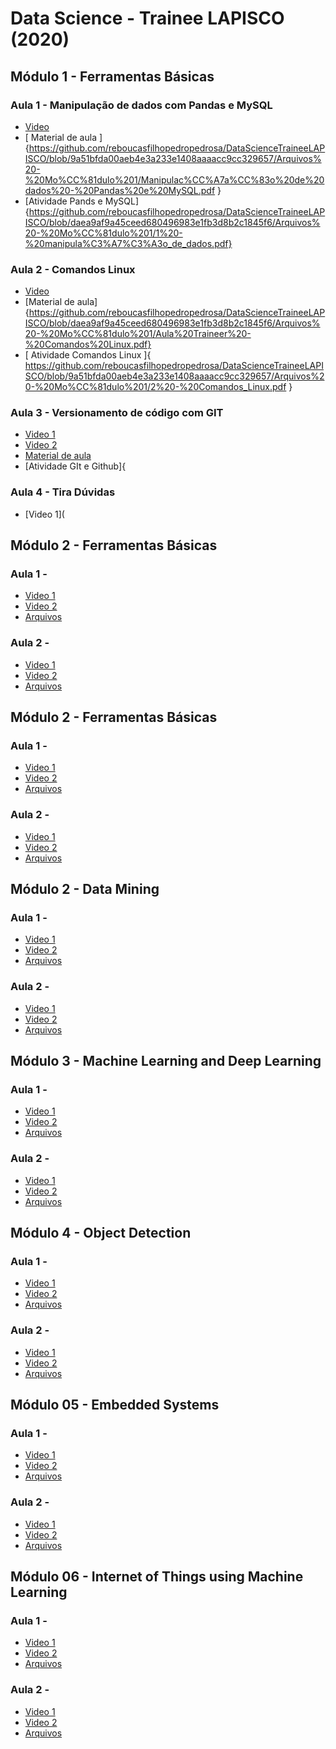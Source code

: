 # Data Science - Trainee LAPISCO (2020)

## Módulo 1 - Ferramentas Básicas
### Aula 1 - Manipulação de dados com Pandas e MySQL
* [Video]( https://youtu.be/W_ifpWMY8g4 )
* [ Material de aula ]{https://github.com/reboucasfilhopedropedrosa/DataScienceTraineeLAPISCO/blob/9a51bfda00aeb4e3a233e1408aaaacc9cc329657/Arquivos%20-%20Mo%CC%81dulo%201/Manipulac%CC%A7a%CC%83o%20de%20dados%20-%20Pandas%20e%20MySQL.pdf }
* [Atividade Pands e MySQL]{https://github.com/reboucasfilhopedropedrosa/DataScienceTraineeLAPISCO/blob/daea9af9a45ceed680496983e1fb3d8b2c1845f6/Arquivos%20-%20Mo%CC%81dulo%201/1%20-%20manipula%C3%A7%C3%A3o_de_dados.pdf}

### Aula 2 - Comandos Linux 
* [Video]( https://youtu.be/fVW-5VPd1SE )
* [Material de aula]{https://github.com/reboucasfilhopedropedrosa/DataScienceTraineeLAPISCO/blob/daea9af9a45ceed680496983e1fb3d8b2c1845f6/Arquivos%20-%20Mo%CC%81dulo%201/Aula%20Traineer%20-%20Comandos%20Linux.pdf}
* [ Atividade Comandos Linux ]{ https://github.com/reboucasfilhopedropedrosa/DataScienceTraineeLAPISCO/blob/9a51bfda00aeb4e3a233e1408aaaacc9cc329657/Arquivos%20-%20Mo%CC%81dulo%201/2%20-%20Comandos_Linux.pdf } 

### Aula 3 - Versionamento de código com GIT
* [Video 1]( https://youtu.be/a8kj7CQnL1I )
* [Video 2]( https://youtu.be/N9DyDjxAAtI )
* [Material de aula]( https://github.com/reboucasfilhopedropedrosa/DataScienceTraineeLAPISCO/blob/9a51bfda00aeb4e3a233e1408aaaacc9cc329657/Arquivos%20-%20Mo%CC%81dulo%201/Aula%20Trainee%20-%20Sistema%20de%20Versionamento%20GIT.pdf )
* [Atividade GIt e Github]{

### Aula 4 - Tira Dúvidas
* [Video 1](

## Módulo 2 - Ferramentas Básicas

### Aula 1 - 
* [Video 1]()
* [Video 2]()
* [Arquivos](  )

### Aula 2 - 
* [Video 1]()
* [Video 2]()
* [Arquivos](  )



## Módulo 2 - Ferramentas Básicas

### Aula 1 - 
* [Video 1]()
* [Video 2]()
* [Arquivos](  )

### Aula 2 - 
* [Video 1]()
* [Video 2]()
* [Arquivos](  )



## Módulo 2 - Data Mining

### Aula 1 - 
* [Video 1]()
* [Video 2]()
* [Arquivos](  )

### Aula 2 - 
* [Video 1]()
* [Video 2]()
* [Arquivos](  )



## Módulo 3 - Machine Learning and Deep Learning

### Aula 1 - 
* [Video 1]()
* [Video 2]()
* [Arquivos](  )

### Aula 2 - 
* [Video 1]()
* [Video 2]()
* [Arquivos](  )


## Módulo 4 - Object Detection

### Aula 1 - 
* [Video 1]()
* [Video 2]()
* [Arquivos](  )

### Aula 2 - 
* [Video 1]()
* [Video 2]()
* [Arquivos](  )


## Módulo 05 - Embedded Systems

### Aula 1 - 
* [Video 1]()
* [Video 2]()
* [Arquivos](  )

### Aula 2 - 
* [Video 1]()
* [Video 2]()
* [Arquivos](  )


## Módulo 06 - Internet of Things using Machine Learning

### Aula 1 - 
* [Video 1]()
* [Video 2]()
* [Arquivos](  )

### Aula 2 - 
* [Video 1]()
* [Video 2]()
* [Arquivos](  )
